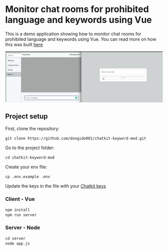 # Monitor chat rooms for prohibited language and keywords using Vue

This is a demo application showing how to monitor chat rooms for prohibited language and keywords using Vue. You can read more on how this was built [here](https://pusher.com/tutorials/welcome-action-chatroom-vue)

![Sample working example](./screenshots/mod.gif)

## Project setup

First, clone the repository:
```
git clone https://github.com/dongido001/chatkit-keyword-mod.git
```

Go to the project folder:

```
cd chatkit-keyword-mod
```

Create your env file:

```
cp .env.example .env
```
Update the keys in the file with your [Chatkit keys](https://pusher.com/chatkit)
### Client - Vue

```
npm install
npm run server
```

### Server - Node

```
cd server
node app.js
```
